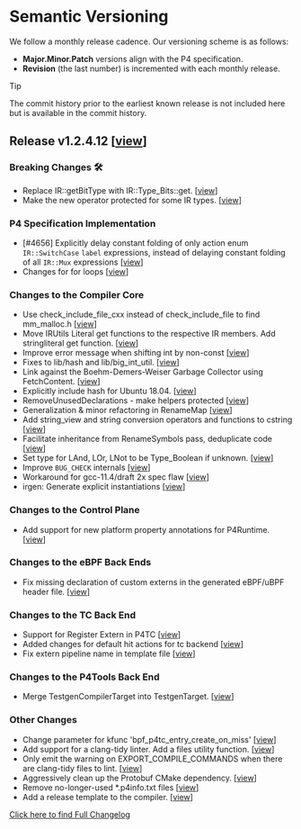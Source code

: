 <!-- \page changelog Changelog -->
# Semantic Versioning
We follow a monthly release cadence. Our versioning scheme is as follows:
- **Major.Minor.Patch** versions align with the P4 specification.
- **Revision** (the last number) is incremented with each monthly release.

> [!TIP]
> The commit history prior to the earliest known release is not included here but is available in the commit history.

## Release v1.2.4.12 [[view](https://github.com/p4lang/p4c/pull/4699)]

### Breaking Changes 🛠
- Replace IR::getBitType with IR::Type_Bits::get. [[view](https://github.com/p4lang/p4c/pull/4669)]
- Make the new operator protected for some IR types. [[view](https://github.com/p4lang/p4c/pull/4670)]
  
### P4 Specification Implementation
- [#4656] Explicitly delay constant folding of only action enum `IR::SwitchCase` `label` expressions, instead of delaying constant folding of all `IR::Mux` expressions [[view](https://github.com/p4lang/p4c/pull/4657)]
- Changes for for loops [[view](https://github.com/p4lang/p4c/pull/4562)]

### Changes to the Compiler Core
- Use check_include_file_cxx instead of check_include_file to find mm_malloc.h [[view](https://github.com/p4lang/p4c/pull/4649)]
- Move IRUtils Literal get functions to the respective IR members. Add stringliteral get function.  [[view](https://github.com/p4lang/p4c/pull/4623)]
- Improve error message when shifting int by non-const [[view](https://github.com/p4lang/p4c/pull/4653)]
- Fixes to lib/hash and lib/big_int_util. [[view](https://github.com/p4lang/p4c/pull/4655)]
- Link against the Boehm-Demers-Weiser Garbage Collector using FetchContent. [[view](https://github.com/p4lang/p4c/pull/3930)]
- Explicitly include hash for Ubuntu 18.04. [[view](https://github.com/p4lang/p4c/pull/4664)]
- RemoveUnusedDeclarations - make helpers protected [[view](https://github.com/p4lang/p4c/pull/4668)]
- Generalization & minor refactoring in RenameMap [[view](https://github.com/p4lang/p4c/pull/4677)]
- Add string_view and string conversion operators and functions to cstring [[view](https://github.com/p4lang/p4c/pull/4676)]
- Facilitate inheritance from RenameSymbols pass, deduplicate code [[view](https://github.com/p4lang/p4c/pull/4682)]
- Set type for LAnd, LOr, LNot to be Type_Boolean if unknown. [[view](https://github.com/p4lang/p4c/pull/4612)]
- Improve `BUG_CHECK` internals [[view](https://github.com/p4lang/p4c/pull/4678)]
- Workaround for gcc-11.4/draft 2x spec flaw [[view](https://github.com/p4lang/p4c/pull/4679)]
- irgen: Generate explicit instantiations [[view](https://github.com/p4lang/p4c/pull/4681)]

### Changes to the Control Plane
- Add support for new platform property annotations for P4Runtime. [[view](https://github.com/p4lang/p4c/pull/4611)]

### Changes to the eBPF Back Ends
- Fix missing declaration of custom externs in the generated eBPF/uBPF header file. [[view](https://github.com/p4lang/p4c/pull/4644)]

### Changes to the TC Back End
- Support for Register Extern in P4TC [[view](https://github.com/p4lang/p4c/pull/4671)]
- Added changes for default hit actions for tc backend [[view](https://github.com/p4lang/p4c/pull/4673)]
- Fix extern pipeline name in template file [[view](https://github.com/p4lang/p4c/pull/4675)]

### Changes to the P4Tools Back End
- Merge TestgenCompilerTarget into TestgenTarget. [[view](https://github.com/p4lang/p4c/pull/4650)]
### Other Changes
- Change parameter for kfunc 'bpf_p4tc_entry_create_on_miss' [[view](https://github.com/p4lang/p4c/pull/4637)]
- Add support for a clang-tidy linter. Add a files utility function. [[view](https://github.com/p4lang/p4c/pull/4254)]
- Only emit the warning on EXPORT_COMPILE_COMMANDS when there are clang-tidy files to lint. [[view](https://github.com/p4lang/p4c/pull/4665)]
- Aggressively clean up the Protobuf CMake dependency. [[view](https://github.com/p4lang/p4c/pull/4543)]
- Remove no-longer-used *.p4info.txt files [[view](https://github.com/p4lang/p4c/pull/4687)]
- Add a release template to the compiler. [[view](https://github.com/p4lang/p4c/pull/4692)]

[Click here to find Full Changelog](https://github.com/p4lang/p4c/compare/v1.2.4.11...v1.2.4.12) 


